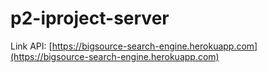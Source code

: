 # p2-iproject-server

Link API: [https://bigsource-search-engine.herokuapp.com](https://bigsource-search-engine.herokuapp.com)
